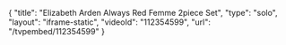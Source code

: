 {
    "title": "Elizabeth Arden Always Red Femme 2piece Set",
    "type": "solo",
    "layout": "iframe-static",
    "videoId": "112354599",
    "url": "\/tvpembed\/112354599"
}